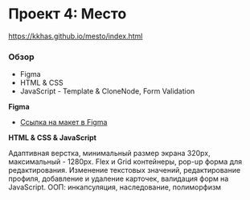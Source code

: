 # Проект 4: Место

https://kkhas.github.io/mesto/index.html

### Обзор

* Figma
* HTML & CSS 
* JavaScript - Template & CloneNode, Form Validation

**Figma**

* [Ссылка на макет в Figma](https://www.figma.com/file/StZjf8HnoeLdiXS7dYrLAh/JavaScript.-Sprint-4)

**HTML & CSS & JavaScript**

Адаптивная верстка, минимальный размер экрана 320px, максимальный - 1280px. 
Flex и Grid контейнеры, pop-up форма для редактирования.
Изменение текстовых значений, редактирование профиля, добавление и удаление карточек, валидация форм на JavaScript.
ООП: инкапсуляция, наследование, полиморфизм
